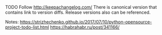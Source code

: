 TODO
Follow http://keepachangelog.com/
There is canonical version that contains link to version diffs.
Release versions also can be referenced. 

Notes:
https://strizhechenko.github.io/2017/07/10/python-opensource-project-todo-list.html
https://habrahabr.ru/post/341166/
 